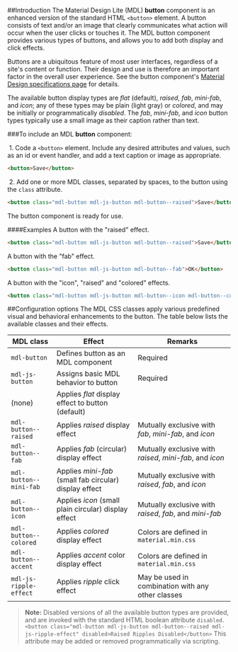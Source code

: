 ##Introduction
The Material Design Lite (MDL) **button** component is an enhanced version of the standard HTML `<button>` element. A button consists of text and/or an image that clearly communicates what action will occur when the user clicks or touches it. The MDL button component provides various types of buttons, and allows you to add both display and click effects.

Buttons are a ubiquitous feature of most user interfaces, regardless of a site's content or function. Their design and use is therefore an important factor in the overall user experience. See the button component's [Material Design specifications page](http://www.google.com/design/spec/components/buttons.html) for details.

The available button display types are *flat* (default), *raised*, *fab*, *mini-fab*, and *icon*; any of these types may be plain (light gray) or *colored*, and may be initially or programmatically *disabled*. The *fab*, *mini-fab*, and *icon* button types typically use a small image as their caption rather than text.

###To include an MDL **button** component:

&nbsp;1. Code a `<button>` element. Include any desired attributes and values, such as an id or event handler, and add a text caption or image as appropriate.
```html
<button>Save</button>
```
&nbsp;2. Add one or more MDL classes, separated by spaces, to the button using the `class` attribute.
```html
<button class="mdl-button mdl-js-button mdl-button--raised">Save</button>
```

The button component is ready for use.

####Examples
A button with the "raised" effect.
```html
<button class="mdl-button mdl-js-button mdl-button--raised">Save</button>
```

A button with the "fab" effect.
```html
<button class="mdl-button mdl-js-button mdl-button--fab">OK</button>
```

A button with the "icon", "raised" and "colored" effects.
```html
<button class="mdl-button mdl-js-button mdl-button--icon mdl-button--colored mdl-button--raised">?</button>
```


##Configuration options
The MDL CSS classes apply various predefined visual and behavioral enhancements to the button. The table below lists the available classes and their effects.

| MDL class | Effect | Remarks |
|-----------|--------|---------|
| `mdl-button` | Defines button as an MDL component | Required |
| `mdl-js-button` | Assigns basic MDL behavior to button | Required |
| (none) | Applies *flat* display effect to button (default) |  |
| `mdl-button--raised` | Applies *raised* display effect | Mutually exclusive with *fab*, *mini-fab*, and *icon* |
| `mdl-button--fab` | Applies *fab* (circular) display effect | Mutually exclusive with *raised*, *mini-fab*, and *icon* |
| `mdl-button--mini-fab` | Applies *mini-fab* (small fab circular) display effect | Mutually exclusive with *raised*, *fab*, and *icon* |
| `mdl-button--icon` | Applies *icon* (small plain circular) display effect | Mutually exclusive with *raised*, *fab*, and *mini-fab*  |
| `mdl-button--colored` | Applies *colored* display effect | Colors are defined in `material.min.css` |
| `mdl-button--accent` | Applies *accent* color display effect | Colors are defined in `material.min.css` |
| `mdl-js-ripple-effect` | Applies *ripple* click effect | May be used in combination with any other classes |

>**Note:** Disabled versions of all the available button types are provided, and are invoked with the standard HTML boolean attribute `disabled`. `<button class="mdl-button mdl-js-button mdl-button--raised mdl-js-ripple-effect" disabled>Raised Ripples Disabled</button>`
>This attribute may be added or removed programmatically via scripting.
